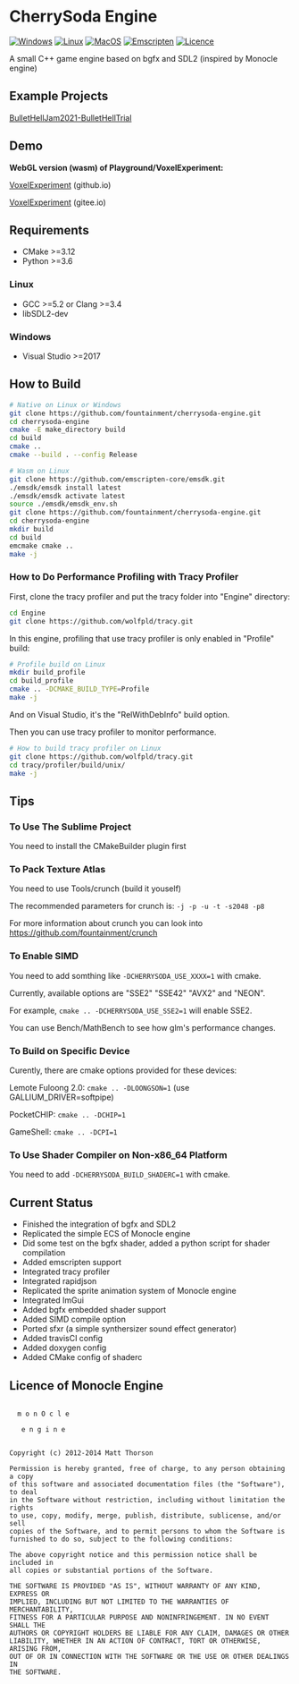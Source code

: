 # CherrySoda Engine

[![Windows](https://github.com/fountainment/cherrysoda-engine/actions/workflows/windows.yml/badge.svg)](https://github.com/fountainment/cherrysoda-engine/actions/workflows/windows.yml)
[![Linux](https://github.com/fountainment/cherrysoda-engine/actions/workflows/linux.yml/badge.svg)](https://github.com/fountainment/cherrysoda-engine/actions/workflows/linux.yml)
[![MacOS](https://github.com/fountainment/cherrysoda-engine/actions/workflows/macos.yml/badge.svg)](https://github.com/fountainment/cherrysoda-engine/actions/workflows/macos.yml)
[![Emscripten](https://github.com/fountainment/cherrysoda-engine/actions/workflows/emscripten.yml/badge.svg)](https://github.com/fountainment/cherrysoda-engine/actions/workflows/emscripten.yml)
[![Licence](https://img.shields.io/github/license/fountainment/cherrysoda-engine)](https://github.com/fountainment/cherrysoda-engine/blob/master/LICENSE)

A small C++ game engine based on bgfx and SDL2 (inspired by Monocle engine)

## Example Projects

[BulletHellJam2021-BulletHellTrial](https://github.com/fountainment/bullethelljam2021-bullethelltrial)

## Demo

**WebGL version (wasm) of Playground/VoxelExperiment:**

[VoxelExperiment](https://fountainment.github.io/demo/VoxelExperiment/) (github.io)

[VoxelExperiment](https://fountainment.gitee.io/VoxelExperiment/) (gitee.io)

## Requirements

- CMake >=3.12
- Python >=3.6

### Linux
- GCC >=5.2 or Clang >=3.4
- libSDL2-dev

### Windows
- Visual Studio >=2017

## How to Build

```sh
# Native on Linux or Windows
git clone https://github.com/fountainment/cherrysoda-engine.git
cd cherrysoda-engine
cmake -E make_directory build
cd build
cmake ..
cmake --build . --config Release
```

```sh
# Wasm on Linux
git clone https://github.com/emscripten-core/emsdk.git
./emsdk/emsdk install latest
./emsdk/emsdk activate latest
source ./emsdk/emsdk_env.sh
git clone https://github.com/fountainment/cherrysoda-engine.git
cd cherrysoda-engine
mkdir build
cd build
emcmake cmake ..
make -j
```

### How to Do Performance Profiling with Tracy Profiler

First, clone the tracy profiler and put the tracy folder into "Engine" directory:

```sh
cd Engine
git clone https://github.com/wolfpld/tracy.git
```

In this engine, profiling that use tracy profiler is only enabled in "Profile" build:

```sh
# Profile build on Linux
mkdir build_profile
cd build_profile
cmake .. -DCMAKE_BUILD_TYPE=Profile
make -j
```

And on Visual Studio, it's the "RelWithDebInfo" build option.

Then you can use tracy profiler to monitor performance.

```sh
# How to build tracy profiler on Linux
git clone https://github.com/wolfpld/tracy.git
cd tracy/profiler/build/unix/
make -j
```

## Tips

### To Use The Sublime Project

You need to install the CMakeBuilder plugin first

### To Pack Texture Atlas

You need to use Tools/crunch (build it youself)

The recommended parameters for crunch is: ```-j -p -u -t -s2048 -p8```

For more information about crunch you can look into https://github.com/fountainment/crunch

### To Enable SIMD

You need to add somthing like ```-DCHERRYSODA_USE_XXXX=1``` with cmake.

Currently, available options are "SSE2" "SSE42" "AVX2" and "NEON".

For example, ```cmake .. -DCHERRYSODA_USE_SSE2=1``` will enable SSE2.

You can use Bench/MathBench to see how glm's performance changes.

### To Build on Specific Device

Curently, there are cmake options provided for these devices:

Lemote Fuloong 2.0: ```cmake .. -DLOONGSON=1``` (use GALLIUM_DRIVER=softpipe)

PocketCHIP: ```cmake .. -DCHIP=1```

GameShell: ```cmake .. -DCPI=1```

### To Use Shader Compiler on Non-x86_64 Platform

You need to add ```-DCHERRYSODA_BUILD_SHADERC=1``` with cmake.

## Current Status

- Finished the integration of bgfx and SDL2
- Replicated the simple ECS of Monocle engine
- Did some test on the bgfx shader, added a python script for shader compilation
- Added emscripten support
- Integrated tracy profiler
- Integrated rapidjson
- Replicated the sprite animation system of Monocle engine
- Integrated ImGui
- Added bgfx embedded shader support
- Added SIMD compile option
- Ported sfxr (a simple synthersizer sound effect generator)
- Added travisCI config
- Added doxygen config
- Added CMake config of shaderc

## Licence of Monocle Engine

```

  m o n O c l e

   e n g i n e


Copyright (c) 2012-2014 Matt Thorson

Permission is hereby granted, free of charge, to any person obtaining a copy
of this software and associated documentation files (the "Software"), to deal
in the Software without restriction, including without limitation the rights
to use, copy, modify, merge, publish, distribute, sublicense, and/or sell
copies of the Software, and to permit persons to whom the Software is
furnished to do so, subject to the following conditions:

The above copyright notice and this permission notice shall be included in
all copies or substantial portions of the Software.

THE SOFTWARE IS PROVIDED "AS IS", WITHOUT WARRANTY OF ANY KIND, EXPRESS OR
IMPLIED, INCLUDING BUT NOT LIMITED TO THE WARRANTIES OF MERCHANTABILITY,
FITNESS FOR A PARTICULAR PURPOSE AND NONINFRINGEMENT. IN NO EVENT SHALL THE
AUTHORS OR COPYRIGHT HOLDERS BE LIABLE FOR ANY CLAIM, DAMAGES OR OTHER
LIABILITY, WHETHER IN AN ACTION OF CONTRACT, TORT OR OTHERWISE, ARISING FROM,
OUT OF OR IN CONNECTION WITH THE SOFTWARE OR THE USE OR OTHER DEALINGS IN
THE SOFTWARE.
```
